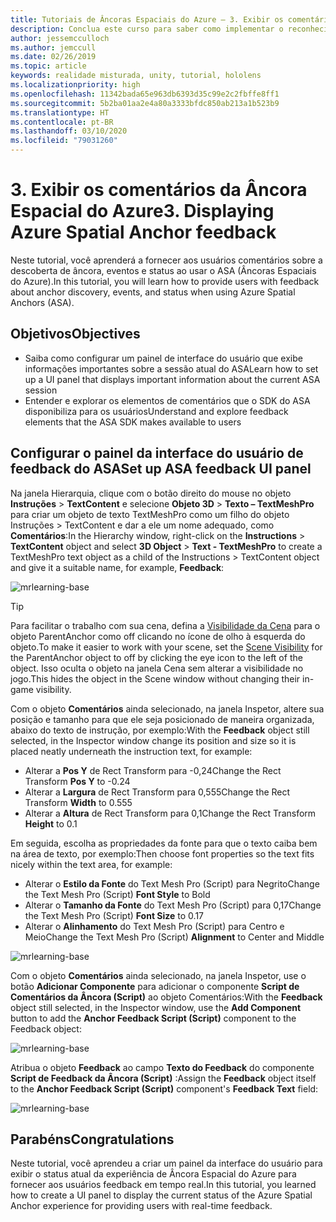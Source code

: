 ```yaml
---
title: Tutoriais de Âncoras Espaciais do Azure – 3. Exibir os comentários da Âncora Espacial do Azure
description: Conclua este curso para saber como implementar o reconhecimento facial do Azure em um aplicativo de realidade misturada.
author: jessemcculloch
ms.author: jemccull
ms.date: 02/26/2019
ms.topic: article
keywords: realidade misturada, unity, tutorial, hololens
ms.localizationpriority: high
ms.openlocfilehash: 11342bada65e963db6393d35c99e2c2fbffe8ff1
ms.sourcegitcommit: 5b2ba01aa2e4a80a3333bfdc850ab213a1b523b9
ms.translationtype: HT
ms.contentlocale: pt-BR
ms.lasthandoff: 03/10/2020
ms.locfileid: "79031260"
---
```

# <a name="3-displaying-azure-spatial-anchor-feedback"></a><span data-ttu-id="a2716-105">3. Exibir os comentários da Âncora Espacial do Azure</span><span class="sxs-lookup"><span data-stu-id="a2716-105">3. Displaying Azure Spatial Anchor feedback</span></span>

<span data-ttu-id="a2716-106">Neste tutorial, você aprenderá a fornecer aos usuários comentários sobre a descoberta de âncora, eventos e status ao usar o ASA (Âncoras Espaciais do Azure).</span><span class="sxs-lookup"><span data-stu-id="a2716-106">In this tutorial, you will learn how to provide users with feedback about anchor discovery, events, and status when using Azure Spatial Anchors (ASA).</span></span>

## <a name="objectives"></a><span data-ttu-id="a2716-107">Objetivos</span><span class="sxs-lookup"><span data-stu-id="a2716-107">Objectives</span></span>

* <span data-ttu-id="a2716-108">Saiba como configurar um painel de interface do usuário que exibe informações importantes sobre a sessão atual do ASA</span><span class="sxs-lookup"><span data-stu-id="a2716-108">Learn how to set up a UI panel that displays important information about the current ASA session</span></span>
* <span data-ttu-id="a2716-109">Entender e explorar os elementos de comentários que o SDK do ASA disponibiliza para os usuários</span><span class="sxs-lookup"><span data-stu-id="a2716-109">Understand and explore feedback elements that the ASA SDK makes available to users</span></span>

## <a name="set-up-asa-feedback-ui-panel"></a><span data-ttu-id="a2716-110">Configurar o painel da interface do usuário de feedback do ASA</span><span class="sxs-lookup"><span data-stu-id="a2716-110">Set up ASA feedback UI panel</span></span>

<span data-ttu-id="a2716-111">Na janela Hierarquia, clique com o botão direito do mouse no objeto **Instruções** > **TextContent** e selecione **Objeto 3D** > **Texto – TextMeshPro** para criar um objeto de texto TextMeshPro como um filho do objeto Instruções > TextContent e dar a ele um nome adequado, como **Comentários**:</span><span class="sxs-lookup"><span data-stu-id="a2716-111">In the Hierarchy window, right-click on the **Instructions** > **TextContent** object and select **3D Object** > **Text - TextMeshPro** to create a TextMeshPro text object as a child of the Instructions > TextContent object and give it a suitable name, for example, **Feedback**:</span></span>

![mrlearning-base](images/mrlearning-asa/tutorial3-section1-step1-1.png)

> [!TIP]
> <span data-ttu-id="a2716-113">Para facilitar o trabalho com sua cena, defina a <a href="https://docs.unity3d.com/Manual/SceneVisibility.html" target="_blank">Visibilidade da Cena</a> para o objeto ParentAnchor como off clicando no ícone de olho à esquerda do objeto.</span><span class="sxs-lookup"><span data-stu-id="a2716-113">To make it easier to work with your scene, set the  <a href="https://docs.unity3d.com/Manual/SceneVisibility.html" target="_blank">Scene Visibility</a> for the ParentAnchor object to off by clicking the eye icon to the left of the object.</span></span> <span data-ttu-id="a2716-114">Isso oculta o objeto na janela Cena sem alterar a visibilidade no jogo.</span><span class="sxs-lookup"><span data-stu-id="a2716-114">This hides the object in the Scene window without changing their in-game visibility.</span></span>

<span data-ttu-id="a2716-115">Com o objeto **Comentários** ainda selecionado, na janela Inspetor, altere sua posição e tamanho para que ele seja posicionado de maneira organizada, abaixo do texto de instrução, por exemplo:</span><span class="sxs-lookup"><span data-stu-id="a2716-115">With the **Feedback** object still selected, in the Inspector window change its position and size so it is placed neatly underneath the instruction text, for example:</span></span>

* <span data-ttu-id="a2716-116">Alterar a **Pos Y** de Rect Transform para -0,24</span><span class="sxs-lookup"><span data-stu-id="a2716-116">Change the Rect Transform **Pos Y** to -0.24</span></span>
* <span data-ttu-id="a2716-117">Alterar a **Largura** de Rect Transform para 0,555</span><span class="sxs-lookup"><span data-stu-id="a2716-117">Change the Rect Transform **Width** to 0.555</span></span>
* <span data-ttu-id="a2716-118">Alterar a **Altura** de Rect Transform para 0,1</span><span class="sxs-lookup"><span data-stu-id="a2716-118">Change the Rect Transform **Height** to 0.1</span></span>

<span data-ttu-id="a2716-119">Em seguida, escolha as propriedades da fonte para que o texto caiba bem na área de texto, por exemplo:</span><span class="sxs-lookup"><span data-stu-id="a2716-119">Then choose font properties so the text fits nicely within the text area, for example:</span></span>

* <span data-ttu-id="a2716-120">Alterar o **Estilo da Fonte** do Text Mesh Pro (Script) para Negrito</span><span class="sxs-lookup"><span data-stu-id="a2716-120">Change the Text Mesh Pro (Script) **Font Style** to Bold</span></span>
* <span data-ttu-id="a2716-121">Alterar o **Tamanho da Fonte** do Text Mesh Pro (Script) para 0,17</span><span class="sxs-lookup"><span data-stu-id="a2716-121">Change the Text Mesh Pro (Script) **Font Size** to 0.17</span></span>
* <span data-ttu-id="a2716-122">Alterar o **Alinhamento** do Text Mesh Pro (Script) para Centro e Meio</span><span class="sxs-lookup"><span data-stu-id="a2716-122">Change the Text Mesh Pro (Script) **Alignment** to Center and Middle</span></span>

![mrlearning-base](images/mrlearning-asa/tutorial3-section1-step1-2.png)

<span data-ttu-id="a2716-124">Com o objeto **Comentários** ainda selecionado, na janela Inspetor, use o botão **Adicionar Componente** para adicionar o componente **Script de Comentários da Âncora (Script)** ao objeto Comentários:</span><span class="sxs-lookup"><span data-stu-id="a2716-124">With the **Feedback** object still selected, in the Inspector window, use the **Add Component** button to add the **Anchor Feedback Script (Script)** component to the Feedback object:</span></span>

![mrlearning-base](images/mrlearning-asa/tutorial3-section1-step1-3.png)

<span data-ttu-id="a2716-126">Atribua o objeto **Feedback** ao campo **Texto do Feedback** do componente **Script de Feedback da Âncora (Script)** :</span><span class="sxs-lookup"><span data-stu-id="a2716-126">Assign the **Feedback** object itself to the **Anchor Feedback Script (Script)** component's **Feedback Text** field:</span></span>

![mrlearning-base](images/mrlearning-asa/tutorial3-section1-step1-4.png)

## <a name="congratulations"></a><span data-ttu-id="a2716-128">Parabéns</span><span class="sxs-lookup"><span data-stu-id="a2716-128">Congratulations</span></span>

<span data-ttu-id="a2716-129">Neste tutorial, você aprendeu a criar um painel da interface do usuário para exibir o status atual da experiência de Âncora Espacial do Azure para fornecer aos usuários feedback em tempo real.</span><span class="sxs-lookup"><span data-stu-id="a2716-129">In this tutorial, you learned how to create a UI panel to display the current status of the Azure Spatial Anchor experience for providing users with real-time feedback.</span></span>
